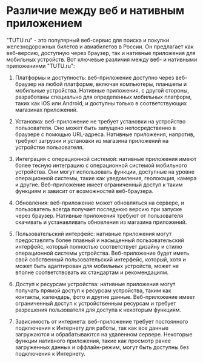 # Различие между веб и нативным приложением

"TUTU.ru" - это популярный веб-сервис для поиска и покупки железнодорожных билетов и авиабилетов в России. Он предлагает как веб-версию, доступную через браузер, так и нативные приложения для мобильных устройств. Вот ключевые различия между веб- и нативными приложениями "TUTU.ru":

1. Платформы и доступность: веб-приложение доступно через веб-браузер на любой платформе, включая компьютеры, планшеты и мобильные устройства. Нативные приложения, с другой стороны, разработаны специально для определенных мобильных платформ, таких как iOS или Android, и доступны только в соответствующих магазинах приложений.

2. Установка: веб-приложение не требует установки на устройство пользователя. Оно может быть запущено непосредственно в браузере с помощью URL-адреса. Нативные приложения, напротив, требуют загрузки и установки из магазина приложений на устройстве пользователя.

3. Интеграция с операционной системой: нативные приложения имеют более тесную интеграцию с операционной системой мобильного устройства. Они могут использовать функции, доступные на уровне операционной системы, такие как уведомления, геолокация, камера и другие. Веб-приложение имеет ограниченный доступ к таким функциям и зависит от возможностей веб-браузера.

4. Обновления: веб-приложение может обновляться на сервере, и пользователь всегда получает последнюю версию при запуске через браузер. Нативные приложения требуют от пользователя скачивать и устанавливать обновления из магазина приложений.

5. Пользовательский интерфейс: нативные приложения могут предоставлять более плавный и насыщенный пользовательский интерфейс, который полностью соответствует дизайну и стилю операционной системы устройства. Веб-приложение будет иметь свой собственный пользовательский интерфейс, который, хотя и может быть адаптирован для мобильных устройств, может не вполне соответствовать их стандартам и рекомендациям.

6. Доступ к ресурсам устройства: нативные приложения могут получать прямой доступ к ресурсам устройства, таким как контакты, календарь, фото и другие данные. Веб-приложение имеет ограниченный доступ к устройственным ресурсам и требует разрешения пользователя для доступа к некоторым функциям.

7. Зависимость от интернета: веб-приложение требует постоянного подключения к Интернету для работы, так как все данные загружаются и обрабатываются на удаленном сервере. Некоторые функции нативного приложения, такие как просмотр ранее загруженных данных и оффлайн-режим, могут быть доступны без подключения к Интернету.

